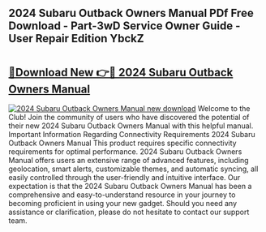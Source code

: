 ## 2024 Subaru Outback Owners Manual PDf Free Download - Part-3wD Service Owner Guide - User Repair Edition YbckZ

# <h2><a href="http://bc19612.oget.top/?id=2024+Subaru+Outback+Owners+Manual">🔗Download New 👉🔴 2024 Subaru Outback Owners Manual</a></h2>

[![2024 Subaru Outback Owners Manual new download](https://i.imgur.com/5g1atiW.png)](http://bc19612.oget.top/?id=2024+Subaru+Outback+Owners+Manual)
Welcome to the Club! Join the community of users who have discovered the potential of their new 2024 Subaru Outback Owners Manual with this helpful manual. Important Information Regarding Connectivity Requirements 2024 Subaru Outback Owners Manual This product requires specific connectivity requirements for optimal performance. 2024 Subaru Outback Owners Manual offers users an extensive range of advanced features, including geolocation, smart alerts, customizable themes, and automatic syncing, all easily controlled through the user-friendly and intuitive interface. Our expectation is that the 2024 Subaru Outback Owners Manual has been a comprehensive and easy-to-understand resource in your journey to becoming proficient in using your new gadget. Should you need any assistance or clarification, please do not hesitate to contact our support team.
